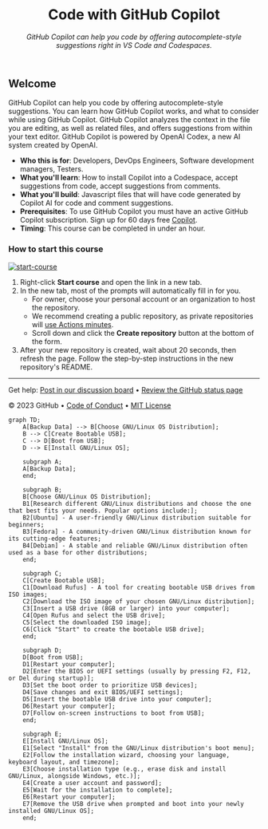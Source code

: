<header>

<!--
  <<< Author notes: Course header >>>
  Read <https://skills.github.com/quickstart> for more information about how to build courses using this template.
  Include a 1280×640 image, course name in sentence case, and a concise description in emphasis.
  In your repository settings: enable template repository, add your 1280×640 social image, auto delete head branches.
  Next to "About", add description & tags; disable releases, packages, & environments.
  Add your open source license, GitHub uses the MIT license.
-->

# Code with GitHub Copilot

_GitHub Copilot can help you code by offering autocomplete-style suggestions right in VS Code and Codespaces._

</header>

<!--
  <<< Author notes: Course start >>>
  Include start button, a note about Actions minutes,
  and tell the learner why they should take the course.
-->

## Welcome

GitHub Copilot can help you code by offering autocomplete-style suggestions. You can learn how GitHub Copilot works, and what to consider while using GitHub Copilot. GitHub Copilot analyzes the context in the file you are editing, as well as related files, and offers suggestions from within your text editor. GitHub Copilot is powered by OpenAI Codex, a new AI system created by OpenAI.

- **Who this is for**: Developers, DevOps Engineers, Software development managers, Testers.
- **What you'll learn**: How to install Copilot into a Codespace, accept suggestions from code, accept suggestions from comments.
- **What you'll build**: Javascript files that will have code generated by Copilot AI for code and comment suggestions.
- **Prerequisites**: To use GitHub Copilot you must have an active GitHub Copilot subscription. Sign up for 60 days free [Copilot](https://github.com/settings/copilot).
- **Timing**: This course can be completed in under an hour.

### How to start this course

<!-- For start course, run in JavaScript:
'https://github.com/new?' + new URLSearchParams({
  template_owner: 'skills',
  template_name: 'copilot-codespaces-vscode',
  owner: '@me',
  name: 'skills-copilot-codespaces-vscode',
  description: 'My clone repository',
  visibility: 'public',
}).toString()
-->

[![start-course](https://user-images.githubusercontent.com/1221423/235727646-4a590299-ffe5-480d-8cd5-8194ea184546.svg)](https://github.com/new?template_owner=skills&template_name=copilot-codespaces-vscode&owner=%40me&name=skills-copilot-codespaces-vscode&description=My+clone+repository&visibility=public)

1. Right-click **Start course** and open the link in a new tab.
2. In the new tab, most of the prompts will automatically fill in for you.
   - For owner, choose your personal account or an organization to host the repository.
   - We recommend creating a public repository, as private repositories will [use Actions minutes](https://docs.github.com/en/billing/managing-billing-for-github-actions/about-billing-for-github-actions).
   - Scroll down and click the **Create repository** button at the bottom of the form.
3. After your new repository is created, wait about 20 seconds, then refresh the page. Follow the step-by-step instructions in the new repository's README.

<footer>

<!--
  <<< Author notes: Footer >>>
  Add a link to get support, GitHub status page, code of conduct, license link.
-->

---

Get help: [Post in our discussion board](https://github.com/skills/.github/discussions) &bull; [Review the GitHub status page](https://www.githubstatus.com/)

&copy; 2023 GitHub &bull; [Code of Conduct](https://www.contributor-covenant.org/version/2/1/code_of_conduct/code_of_conduct.md) &bull; [MIT License](https://gh.io/mit)

</footer>

```mermaid
graph TD;
    A[Backup Data] --> B[Choose GNU/Linux OS Distribution];
    B --> C[Create Bootable USB];
    C --> D[Boot from USB];
    D --> E[Install GNU/Linux OS];

    subgraph A;
    A[Backup Data];
    end;

    subgraph B;
    B[Choose GNU/Linux OS Distribution];
    B1[Research different GNU/Linux distributions and choose the one that best fits your needs. Popular options include:];
    B2[Ubuntu] - A user-friendly GNU/Linux distribution suitable for beginners;
    B3[Fedora] - A community-driven GNU/Linux distribution known for its cutting-edge features;
    B4[Debian] - A stable and reliable GNU/Linux distribution often used as a base for other distributions;
    end;

    subgraph C;
    C[Create Bootable USB];
    C1[Download Rufus] - A tool for creating bootable USB drives from ISO images;
    C2[Download the ISO image of your chosen GNU/Linux distribution];
    C3[Insert a USB drive (8GB or larger) into your computer];
    C4[Open Rufus and select the USB drive];
    C5[Select the downloaded ISO image];
    C6[Click "Start" to create the bootable USB drive];
    end;

    subgraph D;
    D[Boot from USB];
    D1[Restart your computer];
    D2[Enter the BIOS or UEFI settings (usually by pressing F2, F12, or Del during startup)];
    D3[Set the boot order to prioritize USB devices];
    D4[Save changes and exit BIOS/UEFI settings];
    D5[Insert the bootable USB drive into your computer];
    D6[Restart your computer];
    D7[Follow on-screen instructions to boot from USB];
    end;

    subgraph E;
    E[Install GNU/Linux OS];
    E1[Select "Install" from the GNU/Linux distribution's boot menu];
    E2[Follow the installation wizard, choosing your language, keyboard layout, and timezone];
    E3[Choose installation type (e.g., erase disk and install GNU/Linux, alongside Windows, etc.)];
    E4[Create a user account and password];
    E5[Wait for the installation to complete];
    E6[Restart your computer];
    E7[Remove the USB drive when prompted and boot into your newly installed GNU/Linux OS];
    end;
```

